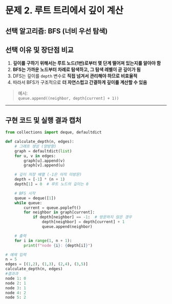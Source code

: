 # 문제 2. 루트 트리에서 깊이 계산

## 선택 알고리즘: BFS (너비 우선 탐색)

## 선택 이유 및 장단점 비교

1. **깊이를 구하기 위해서는 루트 노드(1번)로부터 몇 단계 떨어져 있는지를 알아야 함**
2. **BFS는 가까운 노드부터 차례로 탐색하고, 그 탐색 레벨이 곧 깊이가 됨**
3. DFS는 깊이를 `depth` 변수로 **직접 넘겨서 관리해야 하므로 비효율적**
4. 따라서 BFS가 구조적으로 **더 자연스럽고 간결하게 깊이를 계산할 수 있음**

> 예시:  
> `queue.append((neighbor, depth[current] + 1))`

---

## 구현 코드 및 실행 결과 캡처

```python
from collections import deque, defaultdict

def calculate_depth(n, edges):
    # 그래프 생성 (양방향)
    graph = defaultdict(list)
    for u, v in edges:
        graph[u].append(v)
        graph[v].append(u)

    # 깊이 저장 배열 (-1은 아직 미방문)
    depth = [-1] * (n + 1)
    depth[1] = 0  # 루트 노드의 깊이는 0

    # BFS 시작
    queue = deque([1])
    while queue:
        current = queue.popleft()
        for neighbor in graph[current]:
            if depth[neighbor] == -1:  # 방문하지 않은 경우
                depth[neighbor] = depth[current] + 1
                queue.append(neighbor)

    # 출력
    for i in range(1, n + 1):
        print(f"node {i}: {depth[i]}")

# 예제 입력
n = 5
edges = [(1,2), (1,3), (2,4), (3,5)]
calculate_depth(n, edges)
#결과과
node 1: 0
node 2: 1
node 3: 1
node 4: 2
node 5: 2
